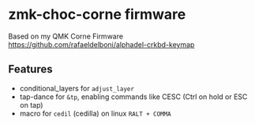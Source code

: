 # zmk-choc-corne firmware

Based on my QMK Corne Firmware  
https://github.com/rafaeldelboni/alphadel-crkbd-keymap

## Features
- conditional_layers for `adjust_layer`
- tap-dance for `&tp`, enabling commands like CESC (Ctrl on hold or ESC on tap)
- macro for `cedil` (cedilla) on linux `RALT + COMMA`
